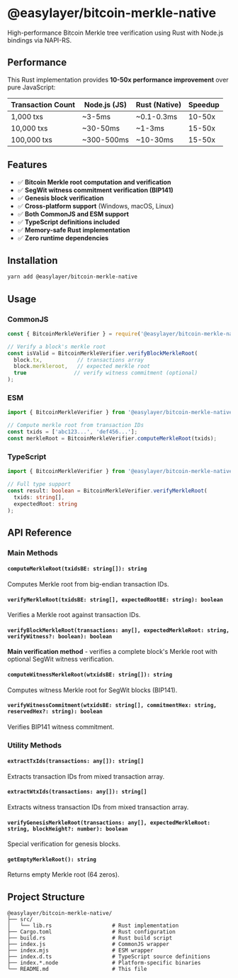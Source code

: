 # @easylayer/bitcoin-merkle-native

High-performance Bitcoin Merkle tree verification using Rust with Node.js bindings via NAPI-RS.

## Performance

This Rust implementation provides **10-50x performance improvement** over pure JavaScript:

| Transaction Count | Node.js (JS) | Rust (Native) | Speedup |
|-------------------|--------------|---------------|---------|
| 1,000 txs         | ~3-5ms       | ~0.1-0.3ms    | 10-50x  |
| 10,000 txs        | ~30-50ms     | ~1-3ms        | 15-50x  |
| 100,000 txs       | ~300-500ms   | ~10-30ms      | 15-50x  |

## Features

- ✅ **Bitcoin Merkle root computation and verification**
- ✅ **SegWit witness commitment verification (BIP141)**
- ✅ **Genesis block verification**
- ✅ **Cross-platform support** (Windows, macOS, Linux)
- ✅ **Both CommonJS and ESM support**
- ✅ **TypeScript definitions included**
- ✅ **Memory-safe Rust implementation**
- ✅ **Zero runtime dependencies**

## Installation

```bash
yarn add @easylayer/bitcoin-merkle-native
```

## Usage

### CommonJS
```javascript
const { BitcoinMerkleVerifier } = require('@easylayer/bitcoin-merkle-native');

// Verify a block's merkle root
const isValid = BitcoinMerkleVerifier.verifyBlockMerkleRoot(
  block.tx,           // transactions array
  block.merkleroot,   // expected merkle root
  true               // verify witness commitment (optional)
);
```

### ESM
```javascript
import { BitcoinMerkleVerifier } from '@easylayer/bitcoin-merkle-native';

// Compute merkle root from transaction IDs
const txids = ['abc123...', 'def456...'];
const merkleRoot = BitcoinMerkleVerifier.computeMerkleRoot(txids);
```

### TypeScript
```typescript
import { BitcoinMerkleVerifier } from '@easylayer/bitcoin-merkle-native';

// Full type support
const result: boolean = BitcoinMerkleVerifier.verifyMerkleRoot(
  txids: string[], 
  expectedRoot: string
);
```

## API Reference

### Main Methods

#### `computeMerkleRoot(txidsBE: string[]): string`
Computes Merkle root from big-endian transaction IDs.

#### `verifyMerkleRoot(txidsBE: string[], expectedRootBE: string): boolean`
Verifies a Merkle root against transaction IDs.

#### `verifyBlockMerkleRoot(transactions: any[], expectedMerkleRoot: string, verifyWitness?: boolean): boolean`
**Main verification method** - verifies a complete block's Merkle root with optional SegWit witness verification.

#### `computeWitnessMerkleRoot(wtxidsBE: string[]): string`
Computes witness Merkle root for SegWit blocks (BIP141).

#### `verifyWitnessCommitment(wtxidsBE: string[], commitmentHex: string, reservedHex?: string): boolean`
Verifies BIP141 witness commitment.

### Utility Methods

#### `extractTxIds(transactions: any[]): string[]`
Extracts transaction IDs from mixed transaction array.

#### `extractWtxIds(transactions: any[]): string[]`
Extracts witness transaction IDs from mixed transaction array.

#### `verifyGenesisMerkleRoot(transactions: any[], expectedMerkleRoot: string, blockHeight?: number): boolean`
Special verification for genesis blocks.

#### `getEmptyMerkleRoot(): string`
Returns empty Merkle root (64 zeros).

## Project Structure

```
@easylayer/bitcoin-merkle-native/
├── src/
│   └── lib.rs                   # Rust implementation
├── Cargo.toml                   # Rust configuration
├── build.rs                     # Rust build script
├── index.js                     # CommonJS wrapper
├── index.mjs                    # ESM wrapper  
├── index.d.ts                   # TypeScript source definitions
├── index.*.node                 # Platform-specific binaries
└── README.md                    # This file
```